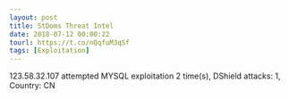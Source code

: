 ```yaml
---
layout: post
title: StDoms Threat Intel
date: 2018-07-12 00:00:22
tourl: https://t.co/nQqfuM3qSf
tags: [Exploitation]
---
```

123.58.32.107 attempted MYSQL exploitation 2 time(s), DShield attacks: 1, Country: CN